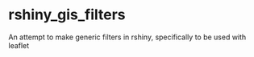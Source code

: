 # rshiny_gis_filters
An attempt to make generic filters in rshiny, specifically to be used with leaflet
